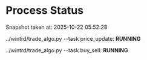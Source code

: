 # Process Status

Snapshot taken at: 2025-10-22 05:52:28

../wintrd/trade_algo.py --task price_update: **RUNNING**

../wintrd/trade_algo.py --task buy_sell: **RUNNING**

